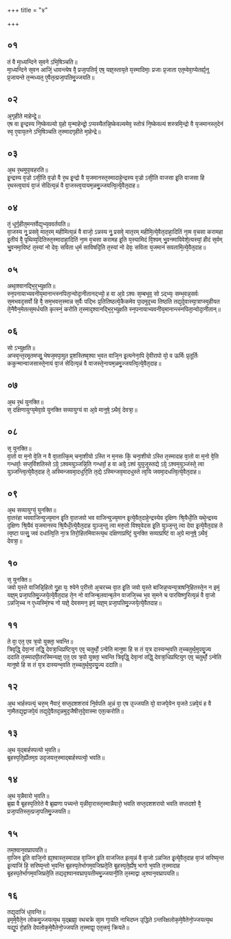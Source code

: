 +++
title = "४"

+++
## ०१
तं वै मा᳘ध्यन्दिने स᳘वने ऽभि᳘षिञ्चति॥  
मा᳘ध्यन्दिने स᳘वन आजिं᳘ धावन्त्येष वै᳘ प्रजा᳘पतिर्य᳘ एष᳘ यज्ञ᳘स्ताय᳘ते य᳘स्मादिमाः᳘ प्रजाः प्र᳘जाता एत᳘म्वेवा᳘प्येतर्ह्य᳘नु प्र᳘जायन्ते त᳘न्मध्यत᳘ ए᳘वैत᳘त्प्रजा᳘पतिमु᳘ज्जयति॥  
## ०२
अ᳘गृहीते माहेन्द्रे᳘॥  
एष वा इ᳘न्द्रस्य नि᳘ष्केवल्यो ग्र᳘हो य᳘न्माहेन्द्रो᳘ ऽप्यस्यैतन्नि᳘ष्केवल्यमेव᳘ स्तोत्रं नि᳘ष्केवल्यं शस्त्रमि᳘न्द्रो वै य᳘जमानस्त᳘देनं स्व᳘ ए᳘वाय᳘तने ऽभि᳘षिञ्चति त᳘स्मादगृहीते मा᳘हेन्द्रे॥  
## ०३
अ᳘थ र᳘थमुपा᳘वहरति॥  
इ᳘न्द्रस्य व᳘ज्रो ऽसी᳘ति व᳘ज्रो वै र᳘थ इ᳘न्द्रो वै य᳘जमानस्त᳘स्मादाहे᳘न्द्रस्य व᳘ज्रो ऽसी᳘ति वाजसा इ᳘ति वाजसा हि र᳘थस्त्व᳘यायं वा᳘जं सेदित्य᳘न्नं वै वा᳘जस्त्व᳘यायम᳘न्नमु᳘ज्जयत्वि᳘त्ये᳘वैत᳘दाह॥  
## ०४
तं᳘ धूर्गृहीत᳘मन्तर्वेद्य᳘भ्य᳘ववर्तयति॥  
वा᳘जस्य नु᳘ प्रसवे᳘ मात᳘रम् महीमित्य᳘न्नं वै वाजो᳘ ऽन्नस्य नु᳘ प्रसवे᳘ मात᳘रम् महीमि᳘त्ये᳘वैत᳘दाहा᳘दितिं ना᳘म व᳘चसा करामहा इ᳘तीयं वै᳘ पृथिव्य᳘दितिस्त᳘स्मादाहा᳘दितिं ना᳘म व᳘चसा करामह इ᳘ति य᳘स्यामिदं वि᳘श्वम् भु᳘वनमाविवेशे᳘त्यस्यां᳘ हीदं स᳘र्वम् भु᳘वनमा᳘विष्टं त᳘स्यां नो देवः᳘ सविता ध᳘र्म साविषदि᳘ति त᳘स्यां नो देवः᳘ सविता य᳘जमानं सवतामि᳘त्ये᳘वैत᳘दाह॥  
## ०५
अथा᳘श्वानद्भि᳘र᳘भ्युक्षति॥  
स्न᳘पनायाभ्यवनीय᳘मानान्त्स्नपिता᳘न्वोदा᳘नीतानद्भ्यो᳘ ह वा अ᳘ग्रे ऽश्वः स᳘म्बभूव᳘ सो ऽद्भ्यः᳘ सम्भ᳘वन्न᳘सर्वः स᳘मभवद᳘सर्वो हि वै᳘ सम᳘भवत्त᳘स्मान्न स᳘र्वैः पद्भिः प्र᳘तितिष्ठत्ये᳘कैकमेव पा᳘दमुद᳘च्य तिष्ठति तद्य᳘दे᳘वास्या᳘त्राप्स्व᳘हीयत ते᳘नैवैन᳘मेतत्स᳘मर्धयति कृत्स्नं᳘ करोति त᳘स्माद᳘श्वानद्भि᳘र᳘भ्युक्षति स्न᳘पनायाभ्यवनीय᳘मानान्त्स्नपिता᳘न्वोदा᳘नीतान्॥  
## ०६
सो ऽभ्युक्षति॥  
अप्स्व᳘न्त᳘रमृ᳘तमप्सु᳘ भेषज᳘मपा᳘मुत प्र᳘शस्तिष्व᳘श्वा भ᳘वत वाजि᳘न इ᳘त्यनेना᳘पि दे᳘वीरापो यो᳘ व ऊर्मिः प्र᳘तूर्तिः ककुन्मान्वाजसास्ते᳘नायं वा᳘जं सेदित्य᳘न्नं वै वाजस्ते᳘नायम᳘न्नमु᳘ज्जयत्वि᳘त्ये᳘वैत᳘दाह॥  
## ०७
अ᳘थ र᳘थं युनक्ति॥  
स᳘ दक्षिणायुग्य᳘मेवा᳘ग्रे युनक्ति सव्यायुग्यं वा अ᳘ग्रे मानुषे᳘ ऽथैवं᳘ देवत्रा᳘॥  
## ०८
स᳘ युनक्ति॥  
वा᳘तो वा म᳘नो वे᳘ति न वै वा᳘तात्कि᳘म् चना᳘शीयो ऽस्ति न म᳘नसः किं᳘ चना᳘शीयो ऽस्ति त᳘स्मादाह वा᳘तो वा म᳘नो वे᳘ति गन्धर्वाः᳘ सप्त᳘विंशतिस्ते ऽग्रे᳘ ऽश्वमयुञ्जन्नि᳘ति गन्धर्वा᳘ ह वा अग्रे᳘ ऽश्वं युयुजुस्तद्ये ऽग्रे᳘ ऽश्वम᳘युञ्जंस्ते᳘ त्वा युञ्जन्त्वि᳘त्ये᳘वैत᳘दाह ते᳘ अस्मिन्जवमा᳘दधुरि᳘ति त᳘द्ये ऽस्मिन्जव᳘मादधुस्ते त्व᳘यि जवमा᳘दधत्वि᳘त्ये᳘वैत᳘दाह॥  
## ०९
अ᳘थ सव्यायुग्यं᳘ युनक्ति॥  
वा᳘तरंहा भववाजिन्युज्य᳘मान इ᳘ति वा᳘तजवो भव वाजिन्युज्य᳘मान इ᳘त्ये᳘वैत᳘दाहे᳘न्द्रस्येव द᳘क्षिणः श्रि᳘यैधी᳘ति यथे᳘न्द्रस्य द᳘क्षिणः श्रि᳘यैवं य᳘जमानस्य श्रि᳘यैधी᳘त्ये᳘वैत᳘दाह युञ्ज᳘न्तु त्वा मरु᳘तो विश्व᳘वेदस इ᳘ति युञ्ज᳘न्तु त्वा देवा इ᳘त्ये᳘वैत᳘दाह ते त्व᳘ष्टा पत्सु᳘ जवं दधात्वि᳘ति ना᳘त्र तिरो᳘हितमिवास्त्य᳘थ दक्षिणाप्रष्टिं᳘ युनक्ति सव्याप्रष्टिं वा अ᳘ग्रे मानुषे᳘ ऽथैवं᳘ देवत्रा᳘॥  
## १०
स᳘ युनक्ति॥  
जवो य᳘स्ते वाजिन्नि᳘हितो गु᳘हा यः᳘ श्येने प᳘रीत्तो अ᳘चरच्च वा᳘त इ᳘ति जवो य᳘स्ते बाजिन्न᳘प्यन्य᳘त्राषनि᳘हितस्ते᳘न न इमं᳘ यज्ञ᳘म् प्रजा᳘पतिमु᳘ज्जये᳘त्ये᳘वैत᳘दाह ते᳘न नो वाजिन्ब᳘लवान्ब᳘लेन वाजजि᳘च्च भ᳘व स᳘मने च पारयिष्णुरित्य᳘न्नं वै वा᳘जो ऽन्नजि᳘च्च न ए᳘ध्यस्मिं᳘श्च नो यज्ञे᳘ देवसमन᳘ इमं᳘ यज्ञ᳘म् प्रजा᳘पतिमु᳘ज्जये᳘त्ये᳘वैतदाह॥  
## ११
ते वा᳘ एत᳘ एव त्र᳘यो युक्ता᳘ भवन्ति॥  
त्रिवृद्धि᳘ देवा᳘नां तद्धि᳘ देवत्रा᳘धिप्रष्टियुग एव᳘ चतुर्थो᳘ ऽन्वेति मानुषा हि स तं य᳘त्र दास्यन्भ᳘वति त᳘च्चतुर्थ᳘मुपयु᳘ज्य ददाति त᳘स्मादपी᳘तरस्मिन्यज्ञ᳘ एत᳘ एव त्र᳘यो युक्ता᳘ भवन्ति त्रिवृद्धि᳘ देवा᳘नां तद्धि᳘ देवत्रा᳘धिप्रष्टियुग एव᳘ चतुर्थो᳘ ऽन्वेति मानुषो हि स तं य᳘त्र दास्यन्भ᳘वति त᳘च्चतुर्थ᳘मुपयु᳘ज्य ददाति॥  
## १२
अ᳘थ भार्हस्पत्यं᳘ चरु᳘म् नैवारं᳘ सप्त᳘दशशरावं नि᳘र्वपति अ᳘न्नं वा᳘ एष उ᳘ज्जयति यो᳘ वाजपे᳘येन य᳘जते ऽन्नपे᳘यं ह वै ना᳘मैतद्य᳘द्वाजपे᳘यं तद्य᳘दे᳘वैतद᳘न्नमुद᳘जैषीत्त᳘दे᳘वास्मा एत᳘त्करोति॥  
## १३
अ᳘थ य᳘द्बार्हस्पत्यो भ᳘वति॥  
बृ᳘हस्प᳘ति᳘र्ह्येतम᳘ग्र उद᳘जयत्त᳘स्माद्बार्हस्पत्यो᳘ भवति॥  
## १४
अ᳘थ य᳘न्नैवारो भ᳘वति॥  
ब्र᳘ह्म वै बृ᳘हस्प᳘तिरेते वै ब्र᳘ह्मणा पच्यन्ते य᳘न्नीवा᳘रास्त᳘स्मान्नैवारो᳘ भवति सप्त᳘दशशरावो भवति सप्तदशो वै᳘ प्रजा᳘पतिस्त᳘त्प्रजा᳘पतिमु᳘ज्जयति॥  
## १५
तम᳘श्वान᳘वघ्रापयति॥  
वा᳘जिन इ᳘ति वाजि᳘नो ह्य᳘श्वास्त᳘स्मादाह वा᳘जिन इ᳘ति वाजजित इत्य᳘न्नं वै वा᳘जो ऽन्नजित इ᳘त्ये᳘वैत᳘दाह वा᳘जं सरिष्य᳘न्त इ᳘त्याजिं हि᳘ सरिष्य᳘न्तो भ᳘वन्ति बृ᳘हस्प᳘तेर्भागम᳘वजिघ्रते᳘ति बृ᳘हस्प᳘ते᳘र्ह्येष᳘ भागो भ᳘वति त᳘स्मादाह बृ᳘हस्प᳘तेर्भागम᳘वजिघ्रते᳘ति तद्यद᳘श्वानवघ्राप᳘यतीममु᳘ज्जयानी᳘ति त᳘स्माद्वा अ᳘श्वान᳘वघ्रापयति॥  
## १६
तद्य᳘दाजिं धा᳘वन्ति॥  
इम᳘मे᳘वैते᳘न लोकमु᳘ज्जयत्य᳘थ य᳘द्ब्रह्मा᳘ रथचक्रे सा᳘म गा᳘यति नाभिदघ्न उ᳘द्धिते ऽन्तरिक्षलोक᳘मे᳘वैतेनो᳘ज्जयत्य᳘थ यद्यू᳘पं रो᳘हति देवलोक᳘मे᳘वैतेनो᳘ज्जयति त᳘स्माद्वा᳘ एत᳘त्त्रयं᳘ क्रियते॥  